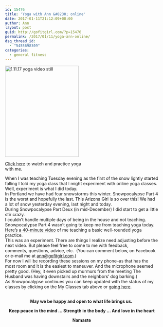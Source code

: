 ```yaml
---
id: 15476
title: 'Yoga with Ann &#8230; online'
date: 2017-01-11T21:12:09+00:00
author: Ann
layout: post
guid: http://gofitgirl.com/?p=15476
permalink: /2017/01/11/yoga-ann-online/
dsq_thread_id:
  - "5455698309"
categories:
  - general fitness
---
```

<div id="attachment_15477" style="width: 252px" class="wp-caption alignleft">
  <a href="http://gofitgirl.com/2017/01/yoga-ann-online/1-11-17-yoga-video-still/" rel="attachment wp-att-15477"><img class="wp-image-15477 size-medium" src="http://gofitgirl.com/wp-content/uploads/2017/01/1.11.17-yoga-video-still-e1484197039747-242x300.png" alt="1.11.17 yoga video still" width="242" height="300" /></a>
  
  <p class="wp-caption-text">
    <a href="https://youtu.be/jno06YF4HLE">Click here</a> to watch and practice yoga with me.
  </p>
</div>

  
When I was teaching Tuesday evening as the first of the snow lightly started falling I told my yoga class that I might experiment with online yoga classes.  
Well, experiment is what I did today.  
In Portland we have had four snowstorms this winter. Snowpocalypse Part 4 is the worst and hopefully the last. This Arizona Girl is so over this! We had a lot of snow yesterday evening, last night and today.  
During Snowpocalypse Part Deux (in mid-December) I did start to get a little stir crazy.  
I couldn&#8217;t handle multiple days of being in the house and not teaching.  
Snowpocalypse Part 4 wasn&#8217;t going to keep me from teaching yoga today.  
[Here&#8217;s a 40-minute video](https://youtu.be/jno06YF4HLE) of me teaching a basic well-rounded yoga practice.  
This was an experiment. There are things I realize need adjusting before the next video. But please feel free to come to me with feedback, comments, questions, advice, etc.  (You can comment below, on Facebook or e-mail me at ann@gofitgirl.com.)  
For now I will be recording these sessions on my phone&#8211;as that has the most room and it is the easiest to maneuver. And the microphone seemed pretty good. (Hey, it even picked up murmurs from the meeting The Husband was having downstairs and the neighbors&#8217; dog barking.)  
As Snowpocalypse continues you can keep updated with the status of my classes by clicking on the My Classes tab above or [going here](http://gofitgirl.com/yoga-classes/).  
&nbsp;

<p style="text-align: center;">
  <strong>May we be happy and open to what life brings us. </strong>
</p>

<p style="text-align: center;">
  <strong>Keep peace in the mind &#8230; Strength in the body &#8230; And love in the heart</strong>
</p>

<p style="text-align: center;">
  <strong>Namaste</strong>
</p>